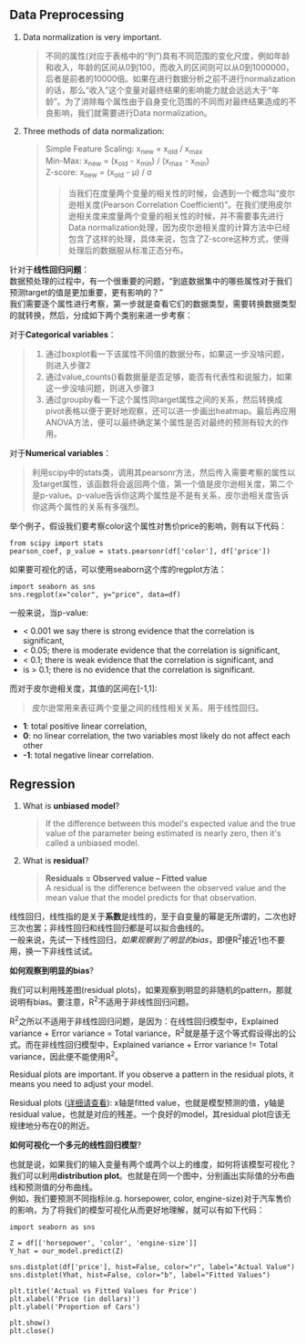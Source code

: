 ## Data Preprocessing

1. Data normalization is very important.
   > 不同的属性(对应于表格中的“列”)具有不同范围的变化尺度，例如年龄和收入，年龄的区间从0到100，而收入的区间则可以从0到1000000，后者是前者的10000倍。如果在进行数据分析之前不进行normalization的话，那么“收入”这个变量对最终结果的影响能力就会远远大于“年龄”。为了消除每个属性由于自身变化范围的不同而对最终结果造成的不良影响，我们就需要进行Data normalization。
2. Three methods of data normalization:
   > Simple Feature Scaling: x<sub>new</sub> = x<sub>old</sub> / x<sub>max</sub>  
   > Min-Max: x<sub>new</sub> = (x<sub>old</sub> - x<sub>min</sub>) / (x<sub>max</sub> - x<sub>min</sub>)  
   > Z-score: x<sub>new</sub> = (x<sub>old</sub> - &mu;) / &sigma;
   >> 当我们在度量两个变量的相关性的时候，会遇到一个概念叫“皮尔逊相关度(Pearson Correlation Coefficient)”。在我们使用皮尔逊相关度来度量两个变量的相关性的时候，并不需要事先进行Data normalization处理，因为皮尔逊相关度的计算方法中已经包含了这样的处理，具体来说，包含了Z-score这种方式，使得处理后的数据服从标准正态分布。

针对于**线性回归问题**：  
数据预处理的过程中，有一个很重要的问题，“到底数据集中的哪些属性对于我们预测target的值是更加重要，更有影响的？”  
我们需要逐个属性进行考察，第一步就是查看它们的数据类型，需要转换数据类型的就转换，然后，分成如下两个类别来进一步考察：  

对于**Categorical variables**：
> 1. 通过boxplot看一下该属性不同值的数据分布，如果这一步没啥问题，则进入步骤2
> 2. 通过value_counts()看数据量是否足够，能否有代表性和说服力，如果这一步没啥问题，则进入步骤3
> 3. 通过groupby看一下这个属性同target属性之间的关系，然后转换成pivot表格以便于更好地观察，还可以进一步画出heatmap。最后再应用ANOVA方法，便可以最终确定某个属性是否对最终的预测有较大的作用。

对于**Numerical variables**：
> 利用scipy中的stats类，调用其pearsonr方法，然后传入需要考察的属性以及target属性，该函数将会返回两个值，第一个值是皮尔逊相关度，第二个是p-value。p-value告诉你这两个属性是不是有关系，皮尔逊相关度告诉你这两个属性的关系有多强烈。

举个例子，假设我们要考察color这个属性对售价price的影响，则有以下代码：
```
from scipy import stats
pearson_coef, p_value = stats.pearsonr(df['color'], df['price'])
```
如果要可视化的话，可以使用seaborn这个库的regplot方法：
```
import seaborn as sns
sns.regplot(x="color", y="price", data=df)
```

一般来说，当p-value:
- < 0.001 we say there is strong evidence that the correlation is significant,
- < 0.05; there is moderate evidence that the correlation is significant,
- < 0.1; there is weak evidence that the correlation is significant, and
- is >  0.1; there is no evidence that the correlation is significant.

而对于皮尔逊相关度，其值的区间在[-1,1]:
> 皮尔逊常用来表征两个变量之间的线性相关关系，用于线性回归。
- **1**: total positive linear correlation,
- **0**: no linear correlation, the two variables most likely do not affect each other
- **-1**: total negative linear correlation.


## Regression

1. What is **unbiased model**?
   > If the difference between this model's expected value and the true value of the parameter being estimated is nearly zero, then it's called a unbiased model.
2. What is **residual**?
    > **Residuals = Observed value – Fitted value**  
    > A residual is the difference between the observed value and the mean value that the model predicts for that observation.

线性回归，线性指的是关于**系数**是线性的，至于自变量的幂是无所谓的，二次也好三次也罢；非线性回归和线性回归都是可以拟合曲线的。  
一般来说，先试一下线性回归，*如果观察到了明显的bias*，即便R<sup>2</sup>接近1也不要用，换一下非线性试试。  

**如何观察到明显的bias**?   

我们可以利用残差图(residual plots)，如果观察到明显的非随机的pattern，那就说明有bias。要注意，R<sup>2</sup>不适用于非线性回归问题。

R<sup>2</sup>之所以不适用于非线性回归问题，是因为：在线性回归模型中，Explained variance + Error variance = Total variance，R<sup>2</sup>就是基于这个等式假设得出的公式。而在非线性回归模型中，Explained variance + Error variance != Total variance，因此便不能使用R<sup>2</sup>。

Residual plots are important. If you observe a pattern in the residual plots, it means you need to adjust your model.

Residual plots ([详细请查看](http://statisticsbyjim.com/regression/check-residual-plots-regression-analysis/)): x轴是fitted value，也就是模型预测的值，y轴是residual value，也就是对应的残差。一个良好的model，其residual plot应该无规律地分布在0的附近。

**如何可视化一个多元的线性回归模型**?   

也就是说，如果我们的输入变量有两个或两个以上的维度，如何将该模型可视化？  
我们可以利用**distribution plot**。也就是在同一个图中，分别画出实际值的分布曲线和预测值的分布曲线。  
例如，我们要预测不同指标(e.g. horsepower, color, engine-size)对于汽车售价的影响，为了将我们的模型可视化从而更好地理解，就可以有如下代码：  
```
import seaborn as sns

Z = df[['horsepower', 'color', 'engine-size']]
Y_hat = our_model.predict(Z)

sns.distplot(df['price'], hist=False, color="r", label="Actual Value")
sns.distplot(Yhat, hist=False, color="b", label="Fitted Values")

plt.title('Actual vs Fitted Values for Price')
plt.xlabel('Price (in dollars)')
plt.ylabel('Proportion of Cars')

plt.show()
plt.close()
```
